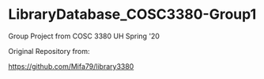 # LibraryDatabase_COSC3380-Group1

Group Project from COSC 3380 UH Spring '20

Original Repository from:

https://github.com/Mifa79/library3380
